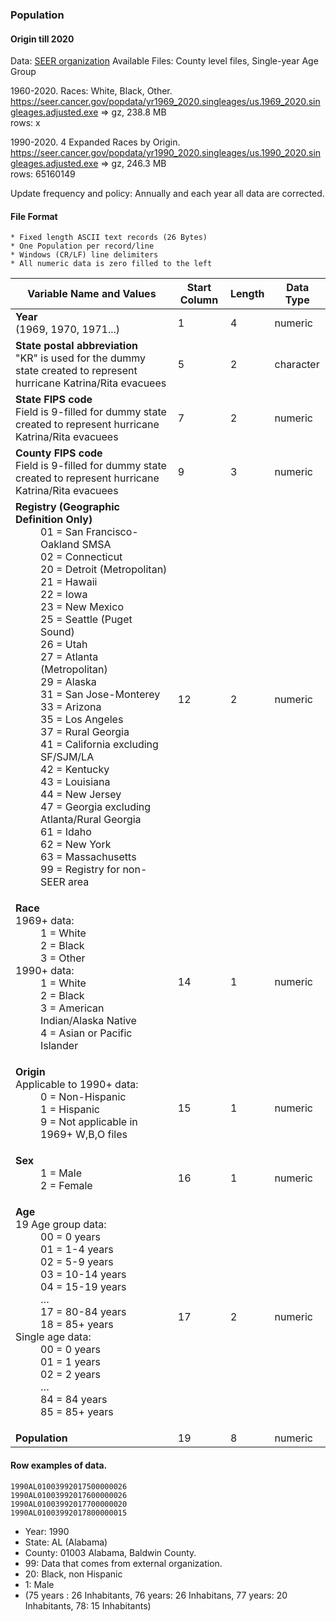 ### Population

#### Origin till 2020 

Data: [SEER organization](https://seer.cancer.gov/popdata/download.html)
Available Files:
  County level files, Single-year Age Group
  
  1960-2020. Races: White, Black, Other. <br> 
  https://seer.cancer.gov/popdata/yr1969_2020.singleages/us.1969_2020.singleages.adjusted.exe => gz, 238.8 MB<br>
  rows:  x <br>
  
  1990-2020. 4 Expanded Races by Origin. <br>
  https://seer.cancer.gov/popdata/yr1990_2020.singleages/us.1990_2020.singleages.adjusted.exe => gz, 246.3 MB<br> 
  rows: 65160149 <br> 
  
  Update frequency and policy:
  Annually and each year all data are corrected.
  
  #### File Format 
  
    * Fixed length ASCII text records (26 Bytes)
    * One Population per record/line 
    * Windows (CR/LF) line delimiters
    * All numeric data is zero filled to the left
    
 <table>
    	<thead>
		  <tr> 
		    <th scope="col">Variable Name and Values</th>
		    <th scope="col">Start Column</th>
		    <th scope="col">Length</th>
		    <th scope="col">Data Type</th>
		  </tr>
  	  </thead>
  <tr> 
    <td><strong>Year</strong><br>
      (1969, 1970, 1971...)</td>
    <td>1</td>
    <td>4</td>
    <td>numeric</td>
  </tr>
  <tr> 
    <td><strong>State postal abbreviation</strong><br>
    &quot;KR&quot; is used for the dummy state created to represent hurricane  Katrina/Rita evacuees</td>
    <td>5</td>
    <td>2</td>
    <td>character</td>
  </tr>
  <tr> 
    <td><strong>State FIPS code<br>
    </strong>Field is 9-filled for  dummy state created to represent hurricane  Katrina/Rita evacuees </td>
    <td> 
      <div>7</div>
    </td>
    <td> 
      <div>2</div>
    </td>
    <td>numeric</td>
  </tr>
  <tr> 
    <td><strong>County FIPS code</strong><br>
    Field is 9-filled for dummy state created to represent hurricane Katrina/Rita evacuees</td>
    <td>9</td>
    <td>3</td>
    <td>numeric</td>
  </tr>
  <tr> 
    <td> 
      <dl> 
        <dt><strong>Registry (Geographic Definition Only)</strong></dt>
        <dd>01 = San Francisco-Oakland SMSA</dd>
        <dd>02 = Connecticut</dd>
        <dd>20 = Detroit (Metropolitan)</dd>
        <dd>21 = Hawaii</dd>
        <dd>22 = Iowa</dd>
        <dd>23 = New Mexico</dd> 
        <dd>25 = Seattle (Puget Sound)</dd>
        <dd>26 = Utah</dd>
        <dd>27 = Atlanta (Metropolitan)</dd>
        <dd>29 = Alaska</dd>
        <dd>31 = San Jose-Monterey</dd>
        <dd>33 = Arizona</dd>
        <dd>35 = Los Angeles</dd>
        <dd>37 = Rural Georgia</dd>
        <dd>41 = California excluding SF/SJM/LA</dd>
        <dd>42 = Kentucky</dd>
        <dd>43 = Louisiana</dd>
        <dd>44 = New Jersey</dd>
        <dd>47 = Georgia excluding Atlanta/Rural Georgia</dd>
        <dd>61 = Idaho</dd>
		<dd>62 = New York</dd>
		<dd>63 = Massachusetts</dd>
		<dd>99 = Registry for non-SEER area</dd>
      </dl>
    </td>
    <td>12</td>
    <td>2</td>
    <td>numeric</td>
  </tr>
  <tr> 
    <td>
    <dl> 
  <dt><strong>Race</strong><br>
    1969+ data:</dt>
        <dd>1 = White</dd> 
        <dd>2 = Black</dd> 
        <dd>3 = Other</dd> 
        <dt>1990+ data:</dt>
        <dd>1 = White</dd> 
        <dd>2 = Black</dd> 
        <dd>3 = American Indian/Alaska Native</dd> 
        <dd>4 = Asian or Pacific Islander</dd> 
    </dl>
    </td>
    <td>14</td>
    <td>1</td>
    <td>numeric</td>
  </tr>
  <tr> 
    <td>
      <dl> 
        <dt><strong>Origin</strong><br>
         Applicable to 1990+ data: 
        </dt> 
        <dd>0 = Non-Hispanic</dd> 
        <dd>1 = Hispanic</dd> 
        <dd>9 = Not applicable in 1969+ W,B,O files</dd>
      </dl>
    </td>
    <td>15</td>
    <td>1</td>
    <td>numeric</td>
  </tr>
  <tr> 
    <td> 
      <dl> 
        <dt><strong>Sex</strong></dt>
        <dd>1 = Male</dd>  
        <dd>2 = Female</dd>  
      </dl>
    </td>
    <td>16</td>
    <td>1</td>
    <td>numeric</td>
  </tr>
  <tr> 
    <td> 
      <dl> 
        <dt><strong>Age</strong><br>
					   19 Age group data:</dt>
        <dd>00 = 0 years</dd>  
        <dd>01 = 1-4 years</dd>  
        <dd>02 = 5-9 years</dd>  
        <dd>03 = 10-14 years</dd>  
        <dd>04 = 15-19 years</dd>  
        <dd>&#133;</dd>  
        <dd>17 = 80-84 years</dd>  
        <dd>18 = 85+ years</dd>  
        <dt>Single age data:</dt>
        <dd>00 = 0 years</dd>  
        <dd>01 = 1 years</dd>  
        <dd>02 = 2 years</dd>  
        <dd>&#133;</dd>  
        <dd>84 = 84 years</dd>  
        <dd>85 = 85+ years</dd>  
      </dl>
    </td>
    <td>17</td>
    <td>2</td>
    <td>numeric</td>
  </tr>
  <tr> 
    <td><strong>Population</strong></td>
    <td>19</td>
    <td>8</td>
    <td>numeric</td>
  </tr>
  </table>   
  
  #### Row examples of data.
  
  ``1990AL01003992017500000026``<br>
  ``1990AL01003992017600000026``<br>
  ``1990AL01003992017700000020``<br> 
  ``1990AL01003992017800000015``<br>
  
  * Year: 1990
  * State: AL (Alabama)
  * County: 01003 Alabama, Baldwin County.
  * 99: Data that comes from external organization.
  * 20: Black, non Hispanic
  * 1:  Male
  * (75 years : 26 Inhabitants, 76 years: 26 Inhabitans, 77 years: 20 Inhabitants, 78: 15 Inhabitants)
  
	
  
 
